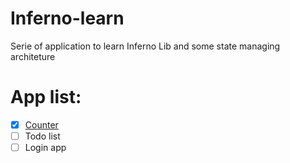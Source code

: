 # Inferno-learn

Serie of application to learn Inferno Lib and some state managing architeture

# App list:

- [x] [Counter](/counter-app)
- [ ] Todo list
- [ ] Login app
